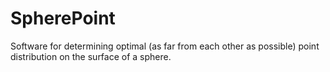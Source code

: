 # SpherePoint
Software for determining optimal (as far from each other as possible) point distribution on the surface of a sphere.
